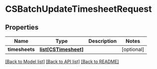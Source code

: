 # CSBatchUpdateTimesheetRequest

## Properties
Name | Type | Description | Notes
------------ | ------------- | ------------- | -------------
**timesheets** | [**list[CSTimesheet]**](CSTimesheet.md) |  | [optional] 

[[Back to Model list]](../README.md#documentation-for-models) [[Back to API list]](../README.md#documentation-for-api-endpoints) [[Back to README]](../README.md)


